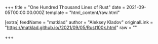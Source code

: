 
+++
title = "One Hundred Thousand Lines of Rust"
date = 2021-09-05T00:00:00.000Z
template = "html_content/raw.html"

[extra]
feedName = "matklad"
author = "Aleksey Kladov"
originalLink = "https://matklad.github.io//2021/09/05/Rust100k.html"
raw = ""

+++

